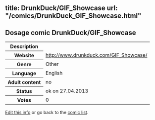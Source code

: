 title: DrunkDuck/GIF_Showcase
url: "/comics/DrunkDuck_GIF_Showcase.html"
---
Dosage comic DrunkDuck/GIF_Showcase
-----------------------------------------

<p id="msg"></p>
<script type="text/javascript">
if (window.location.search === '?edit_info_mail=sent_ok') {
  var elem = document.getElementById("msg");
  elem.innerHTML = 'Edited information sucessfully sent.';
  elem.className = 'ok';
}
</script>
<table class="comicinfo">
<tr>
<th>Description</th><td></td>
</tr>
<tr>
<th>Website</th><td><a href="http://www.drunkduck.com/GIF_Showcase/">http://www.drunkduck.com/GIF_Showcase/</a></td>
</tr>
<tr>
<th>Genre</th><td>Other</td>
</tr>
<tr>
<th>Language</th><td>English</td>
</tr>
<tr>
<th>Adult content</th><td>no</td>
</tr>
<tr>
<th>Status</th><td>ok on 27.04.2013</td>
</tr>
<tr>
<th>Votes</th><td>0</td>
</tr>
</table>

[Edit this info](DrunkDuck_GIF_Showcase_edit.html) or go back to the [comic list](../comic-index.html).
